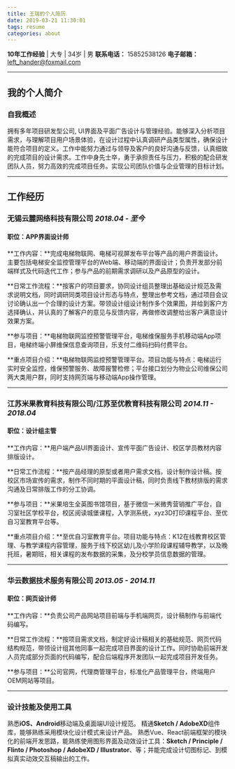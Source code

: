 ```yaml
---
title: 王瑞的个人简历
date: 2019-03-21 11:30:01
tags: resume
categories: about
---
```


**10年工作经验** | 大专 | 34岁 | 男 
**联系电话：** 15852538126 
**电子邮箱：** left_hander@foxmail.com

---
## 我的个人简介

### 自我概述

拥有多年项目研发型公司, UI界面及平面广告设计与管理经验。能够深入分析项目需求，与理解项目用户场景体验，在设计过程中认真调研产品类型属性，确保设计能符合项目的定义。工作中能努力通过与领导及客户的良好沟通与反馈，认真细致的完成项目的设计需求。工作中身先士卒，勇于承担责任与压力，积极的配合研发团队人员，努力高效的完成项目任务。实现公司团队价值与企业管理的目标计划。

---

## 工作经历

### 无锡云麓网络科技有限公司    *2018.04 - 至今*
#### 职位：APP界面设计师

**工作内容：**完成电梯物联网、电梯可视屏发布平台等产品的用户界面设计。主要包括电梯安全监控管理平台的Web端、移动端的界面设计；负责开发部分前端样式及代码迭代工作；参与产品的前期需求调研以及产品原型的设计。 

**日常工作流程：**按客户的项目要求，协同设计组员整理出基础设计规范及需求说明文档，同时调研同类项目设计形态与特点，整理出参考文档，通过项目会议讨论确认出一个合理的设计方案。带领设计组设计制作多个效果图，并给到客户方选择确认，并认真的了解客户的意见与反馈内容，再做修改调整给出客户满意设计效果方案。

**参与项目：**电梯物联网监控预警管理平台，电梯维保服务手机移动端App项目，电梯终端小屏维保信息查询项目，乐支付二维码扫码付费平台。

**重点项目介绍：**电梯物联网监控预警管理平台。项目功能与特点：电梯运行实时安全监控，维保预警服务、故障报警检修；平台接口划分为物业公司维保公司两大类用户群，同时支持网页端与移动端App操作管理。

---

### 江苏米果教育科技有限公司/江苏至优教育科技有限公司    *2014.11 - 2018.04*
#### 职位：设计组主管

**工作内容：**用户端产品UI界面设计、宣传平面广告设计、校区学员教材内容排版设计。 

**日常工作流程：**按产品经理的原型或者用户需求文档，设计制作设计稿。按校区市场宣传的需求，制作不同时期的平面设计稿，同时负责线下教材排版的需求沟通及日常排版工作的分工协调。

**参与项目：**米果培生全英图书馆项目，基于微信一米微秀营销推广平台，自习室社区学校平台，校区阅读城堡课程，入学测系统，xyz3D打印课程平台、至优自习室教育平台等。

**重点项目介绍：**至优自习室教育平台。项目功能与特点：K12在线教育校区管理、与教学课程内容管理，服务于线下校区幼儿及小学阶段课程辅导教学，以及晚托班，暑期班，相关课程的发布数据的采集，及分校学员信息数据的管理。

---

### 华云数据技术服务有限公司    *2013.05 - 2014.11*
#### 职位：网页设计师

**工作内容：**负责公司产品网站项目前端与手机端网页，设计稿制作与前端代码编写。 

**日常工作流程：**按项目需求文档，制定好设计稿相关的基础规范、网页代码结构规范，带领设计组其他同事一起完成项目界面的设计工作。同时协助前端开发人员完成部分页面的代码编写，配合后端程序开发团队一起完成项目开发任务。

**参与项目：**公司官网，代理商管理平台，标准化产品管理平台，终端用户OEM网站等项目。 

---

### 设计技能及使用工具

熟悉**iOS、Android**移动端及桌面端UI设计规范。
精通**Sketch / AdobeXD**组件库，能够熟练采用模块化设计模式来设计产品。
熟悉Vue、React前端框架的模块化的前端开发思路，能熟练使用图形界面及动效设计工具：**Sketch / Principle / Flinto / Photoshop / AdobeXD / Illustrator**、等；并能完成设计切图标记、到模拟真实动效交互稿输出的工作。
